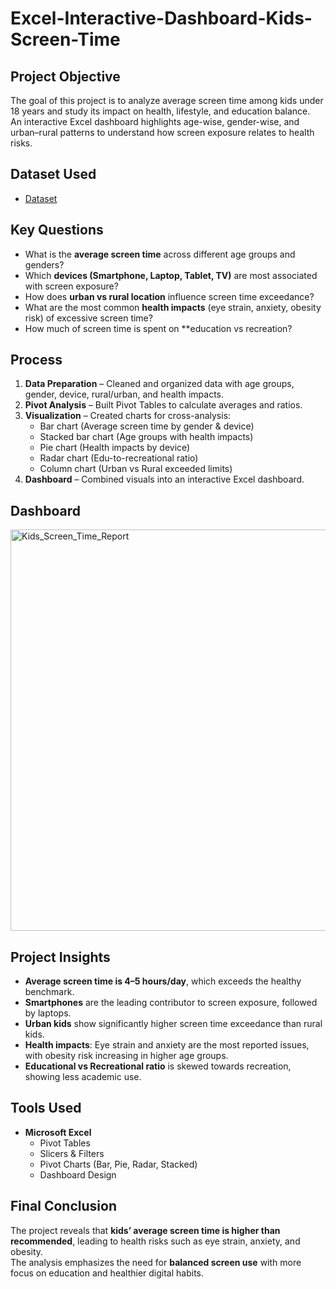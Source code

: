# Excel-Interactive-Dashboard-Kids-Screen-Time

## Project Objective
The goal of this project is to analyze average screen time among kids under 18 years and study its impact on health, lifestyle, and education balance.  
An interactive Excel dashboard highlights age-wise, gender-wise, and urban–rural patterns to understand how screen exposure relates to health risks.

## Dataset Used 
- <a href= "https://github.com/priyanka52002/Excel-Interactive-Dashboard-Kids-Screen-Time/blob/main/kids_Screen_time_Excel.xlsx">Dataset</a>


## Key Questions
- What is the **average screen time** across different age groups and genders?  
- Which **devices (Smartphone, Laptop, Tablet, TV)** are most associated with screen exposure?  
- How does **urban vs rural location** influence screen time exceedance?  
- What are the most common **health impacts** (eye strain, anxiety, obesity risk) of excessive screen time?  
- How much of screen time is spent on **education vs recreation?


## Process
1. **Data Preparation** – Cleaned and organized data with age groups, gender, device, rural/urban, and health impacts.  
2. **Pivot Analysis** – Built Pivot Tables to calculate averages and ratios.  
3. **Visualization** – Created charts for cross-analysis:  
   - Bar chart (Average screen time by gender & device)  
   - Stacked bar chart (Age groups with health impacts)  
   - Pie chart (Health impacts by device)  
   - Radar chart (Edu-to-recreational ratio)  
   - Column chart (Urban vs Rural exceeded limits)  
4. **Dashboard** – Combined visuals into an interactive Excel dashboard.

   
## Dashboard 
<img width="1864" height="642" alt="Kids_Screen_Time_Report" src="https://github.com/user-attachments/assets/2fd143c0-71e0-4d6f-85be-e563f95eeaae" />


##  Project Insights
- **Average screen time is 4–5 hours/day**, which exceeds the healthy benchmark.  
- **Smartphones** are the leading contributor to screen exposure, followed by laptops.  
- **Urban kids** show significantly higher screen time exceedance than rural kids.  
- **Health impacts**: Eye strain and anxiety are the most reported issues, with obesity risk increasing in higher age groups.  
- **Educational vs Recreational ratio** is skewed towards recreation, showing less academic use.  


##  Tools Used
- **Microsoft Excel**  
  - Pivot Tables  
  - Slicers & Filters  
  - Pivot Charts (Bar, Pie, Radar, Stacked)  
  - Dashboard Design
 
    
## Final Conclusion
The project reveals that **kids’ average screen time is higher than recommended**, leading to health risks such as eye strain, anxiety, and obesity.  
The analysis emphasizes the need for **balanced screen use** with more focus on education and healthier digital habits.





